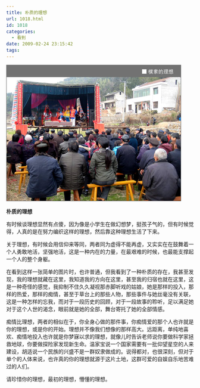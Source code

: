 ```yaml
---
title: 朴质的理想
url: 1018.html
id: 1018
categories:
  - 看到
date: 2009-02-24 23:15:42
tags:
---
```


![](/images/attachments/month_0902/o2009225231630.jpg)  
  

**朴质的理想**

  
有时候谈理想显然有点傻，因为像是小学生在做幻想梦，挺孩子气的，但有时候觉得，人真的是在努力编织这样的理想，然后靠这种理想生活了下来。  
  
关于理想，有时候会用信仰来等同，两者同为虚得不能再虚，又实实在在鼓舞着一个人勇敢地活，坚强地活，这是一种内在的力量，在最艰难的时候，也最能支撑起一个人的整个身躯。  
  
在看到这样一张简单的图片时，也许普通，但我看到了一种朴质的存在，我甚至发现，我的理想就藏在这里，我知道我的方向在这里，甚至我的归宿也就在这里，这是一种奇怪的感觉，我抑制不住久久凝视那赤脚听戏的姑娘，她是那样的投入，那样的热爱，那样的痴情，甚至于草台上的那些人物，那些事件与她丝毫没有关联，这是一种怎样的忘我，而对于一段历史的回顾，对于一段故事的聆听，足以满足她对于这个人世的渴念，眼前就是她的全部，舞台寄托了她的全部情感。  
  
痴情比理想，两者的相似在于，你全身心做的那件事，你痴情爱的那个人也许就是你的理想，或是你的开始。理想并不像我们想像的那样高大。远距离，单纯地喜欢、痴情地投入也许就是你梦寐以求的理想，就像儿时告诉老师说你要做科学家拯救地球，你要做探险家发现新生命。温家宝说一个国家需要有一批仰望星空的人来建设，胡适说一个民族的兴盛不是一群奴隶做成的。说得都对，也很深刻，但对于单个的人体来说，也许真的你的理想就源于这片土地，这群可爱的自娱自乐地苦难过的人们。  
  
请珍惜你的理想，最初的理想，懵懂的理想。
